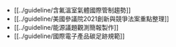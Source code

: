 - [[../guideline/含氟溫室氣體國際管制趨勢]]
- [[../guideline/美國參議院2021創新與競爭法案重點整理]]
- [[../guideline/能源議題觀測簡報製作]]
- [[../guideline/國際電子產品碳足跡規範]]